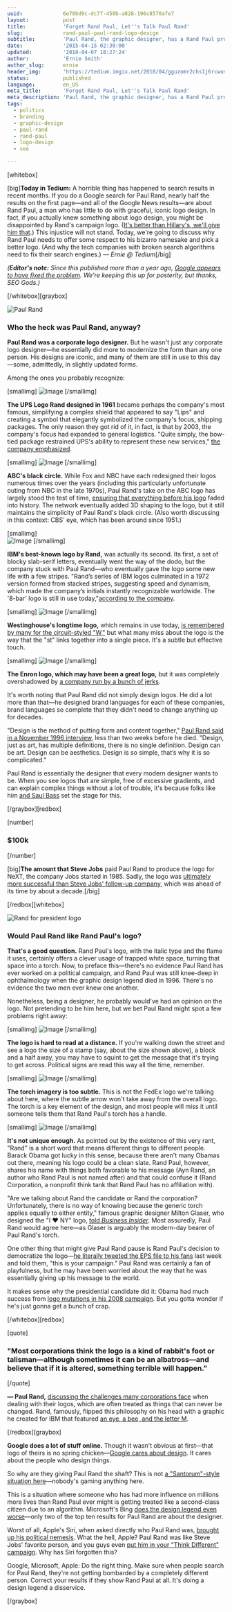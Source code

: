 ```yaml
---
uuid:             6e70bd9c-dc77-450b-a828-196c8570afe7
layout:           post
title:            'Forget Rand Paul, Let''s Talk Paul Rand'
slug:             rand-paul-paul-rand-logo-design
subtitle:         'Paul Rand, the graphic designer, has a Rand Paul problem: The headline-chewing politician is hiding the famed designer''s legacy on Google. Here''s why.'
date:             '2015-04-15 02:30:00'
updated:          '2018-04-07 18:27:24'
author:           'Ernie Smith'
author_slug:      ernie
header_img:       'https://tedium.imgix.net/2018/04/gguzomr2chs1j6rcwuvj--1-.gif'
status:           published
language:         en_US
meta_title:       'Forget Rand Paul, Let''s Talk Paul Rand'
meta_description: 'Paul Rand, the graphic designer, has a Rand Paul problem: The headline-chewing politician is hiding the famed designer''s legacy on Google. Here''s why.'
tags:
  - politics
  - branding
  - graphic-design
  - paul-rand
  - rand-paul
  - logo-design
  - seo

---
```


[whitebox]

[big]**Today in Tedium:** A horrible thing has happened to search results in recent months. If you do a Google search for Paul Rand, nearly half the results on the first page—and all of the Google News results—are about Rand Paul, a man who has little to do with graceful, iconic logo design. In fact, if you actually knew something about logo design, you might be disappointed by Rand's campaign logo. ([It's better than Hillary's, we'll give him that](http://www.wired.com/2015/04/everyone-went-nuts-hillary-clintons-new-logo/).) This injustice will not stand. Today, we're going to discuss why Rand Paul needs to offer some respect to his bizarro namesake and pick a better logo. (And why the tech companies with broken search algorithms need to fix their search engines.) _— Ernie @ Tedium_[/big]

_(**Editor's note:** Since this published more than a year ago, [Google appears to have fixed the problem](https://twitter.com/ShortFormErnie/status/767933275843268608). We're keeping this up for posterity, but thanks, SEO Gods.)_

[/whitebox][graybox]

![Paul Rand](https://tedium.imgix.net/2018/04/m26tqbwhpgflzszzltoe.jpg)

### Who the heck was Paul Rand, anyway?

**Paul Rand was a corporate logo designer.** But he wasn't just any corporate logo designer—he essentially did more to modernize the form than any one person. His designs are iconic, and many of them are still in use to this day—some, admittedly, in slightly updated forms.

Among the ones you probably recognize:  

[smallimg]
![Image](https://tedium.imgix.net/2018/04/5f6a6939-473b-47cd-aac6-3e7b03f5922f.png)
[/smallimg]

**The UPS Logo Rand designed in 1961** became perhaps the company's most famous, simplifying a complex shield that appeared to say "Lips" and creating a symbol that elegantly symbolized the company's focus, shipping packages. The only reason they got rid of it, in fact, is that by 2003, the company's focus had expanded to general logistics. "Quite simply, the bow-tied package restrained UPS's ability to represent these new services," [the company emphasized](http://www.pressroom.ups.com/Fact+Sheets/The+UPS+Logo+-+A+Brief+History).  

[smallimg] 
![Image](https://tedium.imgix.net/2018/04/9e5100c5-2bd3-43cd-8a0e-33c3eb71e6f2.png)
[/smallimg]

**ABC's black circle.** While Fox and NBC have each redesigned their logos numerous times over the years (including this particularly unfortunate outing from NBC in the late 1970s), Paul Rand's take on the ABC logo has largely stood the test of time, [ensuring that everything before his logo](http://logos.wikia.com/wiki/ABC_%28United_States%29) faded into history. The network eventually added 3D shaping to the logo, but it still maintains the simplicity of Paul Rand's black circle. (Also worth discussing in this context: CBS' eye, which has been around since 1951.)  

[smallimg]  
![Image](https://tedium.imgix.net/2018/04/a2d24460-a083-4c4f-b33c-32b2a9e6f85a.png)
[/smallimg]

**IBM's best-known logo by Rand,** was actually its second. Its first, a set of blocky slab-serif letters, eventually went the way of the dodo, but the company stuck with Paul Rand—who eventually gave the logo some new life with a few stripes. "Rand’s series of IBM logos culminated in a 1972 version formed from stacked stripes, suggesting speed and dynamism, which made the company’s initials instantly recognizable worldwide. The '8-bar' logo is still in use today,"[according to the company](http://www-03.ibm.com/ibm/history/ibm100/us/en/icons/gooddesign/).  

[smallimg]
![Image](https://tedium.imgix.net/2018/04/6e25431b-5ece-4cf2-9c7c-dc80618f4200.png)
[/smallimg]

**Westinghouse's longtime logo,** which remains in use today, [is remembered by many for the circuit-styled "W,"](http://logos.wikia.com/wiki/Westinghouse) but what many miss about the logo is the way that the "st" links together into a single piece. It's a subtle but effective touch.  

[smallimg]
![Image](https://tedium.imgix.net/2018/04/02cc20af-77d4-46c1-8dd9-2b8a76baa553.png)
[/smallimg]

**The Enron logo, which may have been a great logo,** but it was completely overshadowed by [a company run by a bunch of jerks](http://designobserver.com/feature/the-smartest-logo-in-the-room/6237/).

It's worth noting that Paul Rand did not simply design logos. He did a lot more than that—he designed brand languages for each of these companies, brand languages so complete that they didn't need to change anything up for decades.

"Design is the method of putting form and content together," [Paul Rand said in a November 1996 interview](http://www.paul-rand.com/foundation/thoughts_maedaMedia/#.VS2YhmRViko), less than two weeks before he died. "Design, just as art, has multiple definitions, there is no single definition. Design can be art. Design can be aesthetics. Design is so simple, that’s why it is so complicated."

Paul Rand is essentially the designer that every modern designer wants to be. When you see logos that are simple, free of excessive gradients, and can explain complex things without a lot of trouble, it's because folks like him [and Saul Bass](http://annyas.com/saul-bass-logo-design-then-now/) set the stage for this.

[/graybox][redbox]

[number]
### $100k
[/number]

[big]**The amount that Steve Jobs** paid Paul Rand to produce the logo for NeXT, the company Jobs started in 1985. Sadly, the logo was [ultimately more successful than Steve Jobs' follow-up company](http://www.printmag.com/featured/paul-rand-steve-jobs/), which was ahead of its time by about a decade.[/big]

[/redbox][whitebox]

![Rand for president logo](https://tedium.imgix.net/2018/04/b8kjqdeymx2qgljg5n4b.png)

### Would Paul Rand like Rand Paul's logo?

**That's a good question.** Rand Paul's logo, with the italic type and the flame it uses, certainly offers a clever usage of trapped white space, turning that space into a torch. Now, to preface this—there's no evidence Paul Rand has ever worked on a political campaign, and Rand Paul was still knee-deep in ophthalmology when the graphic design legend died in 1996. There's no evidence the two men ever knew one another.

Nonetheless, being a designer, he probably would've had an opinion on the logo. Not pretending to be him here, but we bet Paul Rand might spot a few problems right away:  

[smallimg] 
![Image](https://tedium.imgix.net/2018/04/39766b72-15fa-47b7-b4b4-da9c2f504db4.png)
[/smallimg]

**The logo is hard to read at a distance.** If you're walking down the street and see a logo the size of a stamp (say, about the size shown above), a block and a half away, you may have to squint to get the message that it's trying to get across. Political signs are read this way all the time, remember.  

[smallimg]
![Image](https://tedium.imgix.net/2018/04/cccb1ee6-d9f2-43ff-8535-a90b5231a60f.png)
[/smallimg]

**The torch imagery is too subtle.** This is not the FedEx logo we're talking about here, where the subtle arrow won't take away from the overall logo. The torch is a key element of the design, and most people will miss it until someone tells them that Rand Paul's torch has a handle.  

[smallimg]
![Image](https://tedium.imgix.net/2018/04/65e9c8a1-f49d-4494-bf53-31188c670c1b.png)
[/smallimg]

**It's not unique enough.** As pointed out by the existence of this very rant, "Rand" is a short word that means different things to different people. Barack Obama got lucky in this sense, because there aren't many Obamas out there, meaning his logo could be a clean slate. Rand Paul, however, shares his name with things both favorable to his message (Ayn Rand, an author who Rand Paul is not named after) and that could confuse it (Rand Corporation, a nonprofit think tank that Rand Paul has no affiliation with).

"Are we talking about Rand the candidate or Rand the corporation? Unfortunately, there is no way of knowing because the generic torch applies equally to either entity," famous graphic designer Milton Glaser, who designed the "I ♥ NY" logo, [told _Business Insider_](http://www.businessinsider.com/design-experts-review-rand-pauls-campaign-logos-2015-4). Most assuredly, Paul Rand would agree here—as Glaser is arguably the modern-day bearer of Paul Rand's torch.

One other thing that might give Paul Rand pause is Rand Paul's decision to democratize the logo—[he literally tweeted the EPS file to his fans](https://twitter.com/RandPaul/status/585438075460820995) last week and told them, "this is your campaign." Paul Rand was certainly a fan of playfulness, but he may have been worried about the way that he was essentially giving up his message to the world.

It makes sense why the presidential candidate did it: Obama had much success from [logo mutations in his 2008 campaign](http://www.oberholtzer-creative.com/visualculture/2008/11/the-obama-brand-a-retrospective/). But you gotta wonder if he's just gonna get a bunch of crap.

[/whitebox][redbox]

[quote]
### "Most corporations think the logo is a kind of rabbit's foot or talisman—although sometimes it can be an albatross—and believe that if it is altered, something terrible will happen."
[/quote]

**— Paul Rand,** [discussing the challenges many corporations face](http://www.hellerbooks.com/pdfs/dialogues_rand.pdf) when dealing with their logos, which are often treated as things that can never be changed. Rand, famously, flipped this philosophy on his head with a graphic he created for IBM that featured [an eye, a bee, and the letter M](https://www.youtube.com/watch?v=3WmCmM2QnyA).

[/redbox][graybox]

**Google does a lot of stuff online.** Though it wasn't obvious at first—that logo of theirs is no spring chicken—[Google cares about design](http://www.google.com/design/spec/material-design/introduction.html). It cares about the people who design things.

So why are they giving Paul Rand the shaft? This is not [a "Santorum"-style situation here](http://en.wikipedia.org/wiki/Campaign_for_%22santorum%22_neologism)—nobody's gaming anything here.

This is a situation where someone who has had more influence on millions more lives than Rand Paul ever might is getting treated like a second-class citizen due to an algorithm. Microsoft's Bing [does the design legend even worse](http://www.bing.com/search?q=paul+rand&go=Submit&qs=n&form=QBLH&pq=paul+rand&sc=8-0&sp=-1&sk=&cvid=a2b5f1ef7cb4426a841fab16aeafd254)—only two of the top ten results for Paul Rand are about the designer.

Worst of all, Apple's Siri, when asked directly who Paul Rand was, [brought up his political nemesis](https://twitter.com/ShortFormErnie/status/588149240012087297/photo/1). What the hell, Apple? Paul Rand was like Steve Jobs' favorite person, and you guys even [put him in your "Think Different" campaign](https://thisisnotadvertising.wordpress.com/2011/09/05/apple-think-different/). Why has Siri forgotten this?

Google, Microsoft, Apple: Do the right thing. Make sure when people search for Paul Rand, they're not getting bombarded by a completely different person. Correct your results if they show Rand Paul at all. It's doing a design legend a disservice.

[/graybox]
